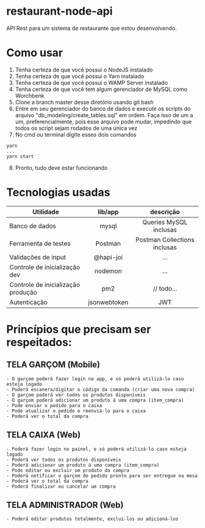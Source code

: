 # restaurant-node-api

API Rest para um sistema de restaurante que estou desenvolvendo.

# Como usar
1. Tenha certeza de que você possui o NodeJS instalado
2. Tenha certeza de que você possui o Yarn instalado
3. Tenha certeza de que você possui o WAMP Server instalado
4. Tenha certeza de que você tem algum gerenciador de MySQL como Worchbenk
5. Clone a branch master desse diretório usando git bash
6. Entre em seu gerenciador do banco de dados e execute os scripts do arquivo "db_modeling/create_tables.sql" em ordem. Faça isso de um a um, preferencialmente, pois esse arquivo pode mudar, impedindo que todos os script sejam rodados de uma única vez
7. No cmd ou terminal digite esses dois comandos
```
yarn
...
yarn start
```
8. Pronto, tudo deve estar funcionando

# Tecnologias usadas

| Utilidade     |  lib/app      | descrição   |
| ------------- |:-------------:| :-----:|
| Banco de dados      | mysql | Queries MySQL inclusas |
| Ferramenta de testes      |    Postman   |   Postman Collections inclusas |
| Validações de input |    @hapi-joi    |  ...  |
| Controle de inicialização dev | nodemon      |   ...  |
| Controle de inicialização produção | pm2      |   // todo...  |
| Autenticação |    jsonwebtoken   |    JWT |

# Princípios que precisam ser respeitados:

## TELA GARÇOM (Mobile)
	- O garçom poderá fazer login no app, e só poderá utilizá-lo caso esteja logado
	- Poderá escanera/digitar o código da comanda (criar uma nova compra)
	- O garçom poderá ver todos os produtos disponíveis
	- O garçom poderá adicionar um produto à uma compra (item_compra)
	- Pode enviar o pedido para o caixa
	- Pode atualizar o pedido e reenviá-lo para o caixa
	- Poderá ver o total da compra

## TELA CAIXA (Web)
	- Poderá fazer login no painel, e só poderá utilizá-lo caso esteja logado
	- Poderá ver todos os produtos disponíveis
	- Poderá adicionar um produto à uma compra (item_compra)
	- Pode editar ou excluir um produto da compra
	- Poderá notificar o garçom do pedido pronto para ser entregue na mesa
	- Poderá ver o total da compra
	- Poderá finalizar ou cancelar um compra

## TELA ADMINISTRADOR (Web)
	- Poderá editar produtos totalmente, excluí-los ou adicioná-los
